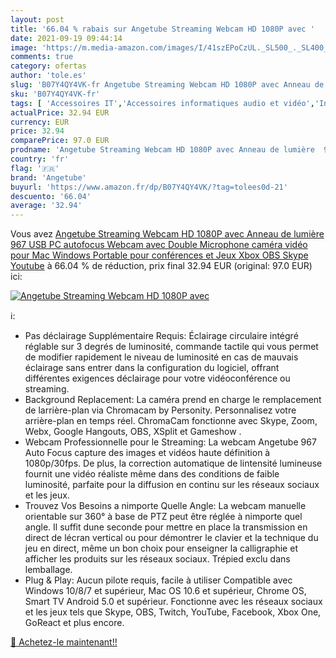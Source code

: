```yaml
---
layout: post
title: '66.04 % rabais sur Angetube Streaming Webcam HD 1080P avec '
date: 2021-09-19 09:44:14
image: 'https://m.media-amazon.com/images/I/41szEPoCzUL._SL500_._SL400_.jpg'
comments: true
category: ofertas
author: 'tole.es'
slug: 'B07Y4QY4VK-fr Angetube Streaming Webcam HD 1080P avec Anneau de lumière...'
sku: 'B07Y4QY4VK-fr'
tags: [ 'Accessoires IT','Accessoires informatiques audio et vidéo','Informatique','Webcams et equipement VoIP','angetube', ]
actualPrice: 32.94 EUR
currency: EUR
price: 32.94
comparePrice: 97.0 EUR
prodname: 'Angetube Streaming Webcam HD 1080P avec Anneau de lumière  967 USB PC autofocus Webcam avec Double Microphone  caméra vidéo pour Mac Windows Portable pour conférences et Jeux Xbox OBS Skype Youtube'
country: 'fr'
flag: '🇫🇷'
brand: 'Angetube'
buyurl: 'https://www.amazon.fr/dp/B07Y4QY4VK/?tag=tolees0d-21'
descuento: '66.04'
average: '32.94'
---
```


Vous avez [Angetube Streaming Webcam HD 1080P avec Anneau de lumière  967 USB PC autofocus Webcam avec Double Microphone  caméra vidéo pour Mac Windows Portable pour conférences et Jeux Xbox OBS Skype Youtube](https://www.amazon.fr/dp/B07Y4QY4VK/?tag=tolees0d-21)  à  66.04 % de réduction, prix final  32.94 EUR (original: 97.0 EUR) ici:

[![Angetube Streaming Webcam HD 1080P avec ](https://m.media-amazon.com/images/I/41szEPoCzUL._SL500_._SL400_.jpg)](https://www.amazon.fr/dp/B07Y4QY4VK/?tag=tolees0d-21)

ℹ️:

- Pas déclairage Supplémentaire Requis: Éclairage circulaire intégré réglable sur 3 degrés de luminosité, commande tactile qui vous permet de modifier rapidement le niveau de luminosité en cas de mauvais éclairage sans entrer dans la configuration du logiciel, offrant différentes exigences déclairage pour votre vidéoconférence ou streaming.
- Background Replacement: La caméra prend en charge le remplacement de larrière-plan via Chromacam by Personity. Personnalisez votre arrière-plan en temps réel. ChromaCam fonctionne avec Skype, Zoom, Webx, Google Hangouts, OBS, XSplit et Gameshow .
- Webcam Professionnelle pour le Streaming: La webcam Angetube 967 Auto Focus capture des images et vidéos haute définition à 1080p/30fps. De plus, la correction automatique de lintensité lumineuse fournit une vidéo réaliste même dans des conditions de faible luminosité, parfaite pour la diffusion en continu sur les réseaux sociaux et les jeux.
- Trouvez Vos Besoins a nimporte Quelle Angle: La webcam manuelle orientable sur 360° à base de PTZ peut être réglée à nimporte quel angle. Il suffit dune seconde pour mettre en place la transmission en direct de lécran vertical ou pour démontrer le clavier et la technique du jeu en direct, même un bon choix pour enseigner la calligraphie et afficher les produits sur les réseaux sociaux. Trépied exclu dans lemballage.
- Plug & Play: Aucun pilote requis, facile à utiliser Compatible avec Windows 10/8/7 et supérieur, Mac OS 10.6 et supérieur, Chrome OS, Smart TV Android 5.0 et supérieur. Fonctionne avec les réseaux sociaux et les jeux tels que Skype, OBS, Twitch, YouTube, Facebook, Xbox One, GoReact et plus encore.

[🛒 Achetez-le maintenant!!](https://www.amazon.fr/dp/B07Y4QY4VK/?tag=tolees0d-21)
